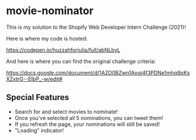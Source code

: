 # movie-nominator

This is my solution to the Shopify Web Developer Intern Challenge (2021)!

Here is where my code is hosted:

https://codepen.io/huzzahforjulia/full/abNLbyL

And here is where you can find the original challenge criteria:

https://docs.google.com/document/d/1AZO0BZwn1Aogj4f3PDNe1mhq8pKsXZxtrG--EIbP_-w/edit#

Special Features
------
* Search for and select movies to nominate!
* Once you've selected all 5 nominations, you can tweet them!
* If you refresh the page, your nominations will still be saved!
* "Loading" indicator!
